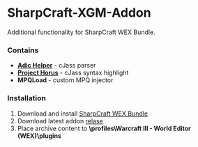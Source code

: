 # SharpCraft-XGM-Addon

Additional functionality for SharpCraft WEX Bundle.

### Contains
- [**Adic Helper**](https://cjass.xgm.guru/) - cJass parser
- [**Project Horus**](https://cjass.xgm.guru/) - cJass syntax highlight
- **MPQLoad** - custom MPQ injector

### Installation
1. Download and install [SharpCraft WEX Bundle](https://www.hiveworkshop.com/threads/sharpcraft-world-editor-extended-bundle.292127/)
2. Download latest addon [relase](https://github.com/HanabishiRecca/SharpCraft-XGM-Addon/releases)
3. Place archive content to **\profiles\Warcraft III - World Editor (WEX)\plugins**

